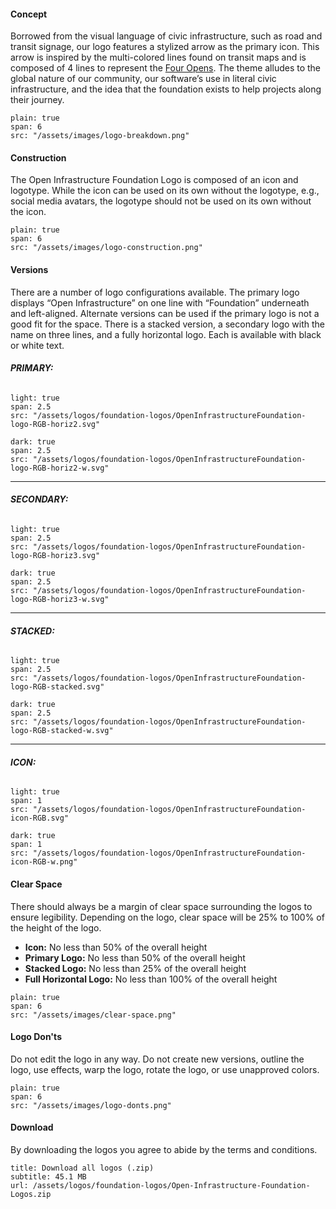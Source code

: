 #### **Concept** 

Borrowed from the visual language of civic infrastructure, such as road and transit signage, our logo features a stylized arrow as the primary icon. This arrow is inspired by the multi-colored lines found on transit maps and is composed of 4 lines to represent the [Four Opens](https://openinfra.dev/four-opens/). The theme alludes to the global nature of our community, our software’s use in literal civic infrastructure, and the idea that the foundation exists to help projects along their journey.


```image
plain: true
span: 6
src: "/assets/images/logo-breakdown.png"
```

#### **Construction** 

The Open Infrastructure Foundation Logo is composed of an icon and logotype. While the icon can be used on its own without the logotype, e.g., social media avatars, the logotype should not be used on its own without the icon. 

```image
plain: true
span: 6
src: "/assets/images/logo-construction.png"
```

#### **Versions**  

There are a number of logo configurations available. The primary logo displays “Open Infrastructure” on one line with “Foundation” underneath and left-aligned. Alternate versions can be used if the primary logo is not a good fit for the space. There is a stacked version, a secondary logo with the name on three lines, and a fully horizontal logo. Each is available with black or white text.  

###### **PRIMARY:**

```image
light: true
span: 2.5
src: "/assets/logos/foundation-logos/OpenInfrastructureFoundation-logo-RGB-horiz2.svg"
```

```image
dark: true
span: 2.5   
src: "/assets/logos/foundation-logos/OpenInfrastructureFoundation-logo-RGB-horiz2-w.svg"
```

---  


###### **SECONDARY:**

```image
light: true
span: 2.5   
src: "/assets/logos/foundation-logos/OpenInfrastructureFoundation-logo-RGB-horiz3.svg"
```

```image
dark: true
span: 2.5
src: "/assets/logos/foundation-logos/OpenInfrastructureFoundation-logo-RGB-horiz3-w.svg"
```
---  

###### **STACKED:**

```image
light: true
span: 2.5
src: "/assets/logos/foundation-logos/OpenInfrastructureFoundation-logo-RGB-stacked.svg"
```

```image
dark: true
span: 2.5
src: "/assets/logos/foundation-logos/OpenInfrastructureFoundation-logo-RGB-stacked-w.svg"
```  
---


###### **ICON:**

```image
light: true
span: 1
src: "/assets/logos/foundation-logos/OpenInfrastructureFoundation-icon-RGB.svg"
```

```image
dark: true
span: 1
src: "/assets/logos/foundation-logos/OpenInfrastructureFoundation-icon-RGB-w.png"
```

#### **Clear Space**  

There should always be a margin of clear space surrounding the logos to ensure legibility. Depending on the logo, clear space will be 25% to 100% of the height of the logo. 

- **Icon:**  No less than 50% of the overall height 
- **Primary Logo:** No less than 50% of the overall height
- **Stacked Logo:**  No less than 25% of the overall height 
- **Full Horizontal Logo:** No less than 100% of the overall height  


```image
plain: true
span: 6
src: "/assets/images/clear-space.png"
```

#### **Logo Don'ts**  

Do not edit the logo in any way. Do not create new versions, outline the logo, use effects, warp the logo, rotate the logo, or use unapproved colors. 

```image
plain: true
span: 6
src: "/assets/images/logo-donts.png"
```


#### **Download**  

By downloading the logos you agree to abide by the terms and conditions. 


```download
title: Download all logos (.zip)
subtitle: 45.1 MB
url: /assets/logos/foundation-logos/Open-Infrastructure-Foundation-Logos.zip
```